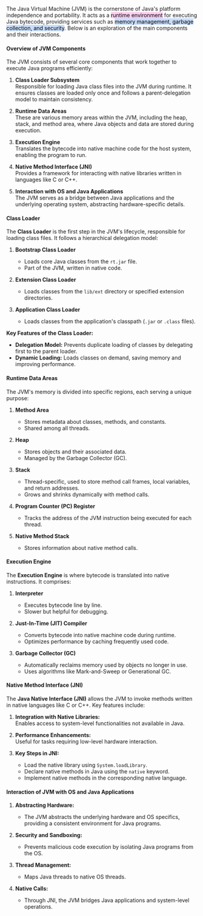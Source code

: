
The Java Virtual Machine (JVM) is the cornerstone of Java's platform independence and portability. It acts as a <mark style="background: #FFB8EBA6;">runtime environment</mark> for executing Java bytecode, providing services such as <mark style="background: #ADCCFFA6;">memory management, garbage collection, and security</mark>. Below is an exploration of the main components and their interactions.

#### Overview of JVM Components

The JVM consists of several core components that work together to execute Java programs efficiently:

1. **Class Loader Subsystem**  
    Responsible for loading Java class files into the JVM during runtime. It ensures classes are loaded only once and follows a parent-delegation model to maintain consistency.
    
2. **Runtime Data Areas**  
    These are various memory areas within the JVM, including the heap, stack, and method area, where Java objects and data are stored during execution.
    
3. **Execution Engine**  
    Translates the bytecode into native machine code for the host system, enabling the program to run.
    
4. **Native Method Interface (JNI)**  
    Provides a framework for interacting with native libraries written in languages like C or C++.
    
5. **Interaction with OS and Java Applications**  
    The JVM serves as a bridge between Java applications and the underlying operating system, abstracting hardware-specific details.

#### Class Loader

The **Class Loader** is the first step in the JVM's lifecycle, responsible for loading class files. It follows a hierarchical delegation model:

1. **Bootstrap Class Loader**
    
    - Loads core Java classes from the `rt.jar` file.
    - Part of the JVM, written in native code.
2. **Extension Class Loader**
    
    - Loads classes from the `lib/ext` directory or specified extension directories.
3. **Application Class Loader**
    
    - Loads classes from the application's classpath (`.jar` or `.class` files).

**Key Features of the Class Loader:**

- **Delegation Model:** Prevents duplicate loading of classes by delegating first to the parent loader.
- **Dynamic Loading:** Loads classes on demand, saving memory and improving performance.

#### Runtime Data Areas

The JVM's memory is divided into specific regions, each serving a unique purpose:

1. **Method Area**
    
    - Stores metadata about classes, methods, and constants.
    - Shared among all threads.
2. **Heap**
    
    - Stores objects and their associated data.
    - Managed by the Garbage Collector (GC).
3. **Stack**
    
    - Thread-specific, used to store method call frames, local variables, and return addresses.
    - Grows and shrinks dynamically with method calls.
4. **Program Counter (PC) Register**
    
    - Tracks the address of the JVM instruction being executed for each thread.
5. **Native Method Stack**
    
    - Stores information about native method calls.

#### Execution Engine

The **Execution Engine** is where bytecode is translated into native instructions. It comprises:

1. **Interpreter**
    
    - Executes bytecode line by line.
    - Slower but helpful for debugging.
2. **Just-In-Time (JIT) Compiler**
    
    - Converts bytecode into native machine code during runtime.
    - Optimizes performance by caching frequently used code.
3. **Garbage Collector (GC)**
    
    - Automatically reclaims memory used by objects no longer in use.
    - Uses algorithms like Mark-and-Sweep or Generational GC.

#### Native Method Interface (JNI)

The **Java Native Interface (JNI)** allows the JVM to invoke methods written in native languages like C or C++. Key features include:

1. **Integration with Native Libraries:**  
    Enables access to system-level functionalities not available in Java.
    
2. **Performance Enhancements:**  
    Useful for tasks requiring low-level hardware interaction.
    
3. **Key Steps in JNI:**
    
    - Load the native library using `System.loadLibrary`.
    - Declare native methods in Java using the `native` keyword.
    - Implement native methods in the corresponding native language.

#### Interaction of JVM with OS and Java Applications

1. **Abstracting Hardware:**
    
    - The JVM abstracts the underlying hardware and OS specifics, providing a consistent environment for Java programs.
2. **Security and Sandboxing:**
    
    - Prevents malicious code execution by isolating Java programs from the OS.
3. **Thread Management:**
    
    - Maps Java threads to native OS threads.
4. **Native Calls:**
    
    - Through JNI, the JVM bridges Java applications and system-level operations.
